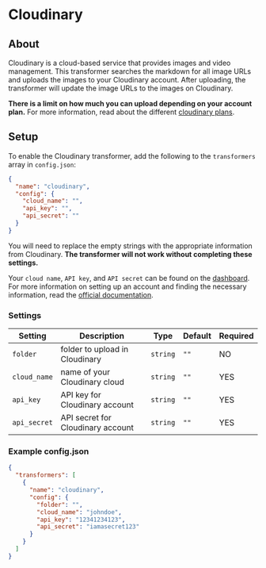 # Cloudinary
## About
Cloudinary is a cloud-based service that provides images and video management.
This transformer searches the markdown for all image URLs and uploads the images to your Cloudinary account.
After uploading, the transformer will update the image URLs to the images on Cloudinary.

**There is a limit on how much you can upload depending on your account plan.**
For more information, read about the different [cloudinary plans](https://cloudinary.com/pricing).

## Setup
To enable the Cloudinary transformer, add the following to the `transformers` array in `config.json`:

```json
{
  "name": "cloudinary",
  "config": {
    "cloud_name": "",
    "api_key": "",
    "api_secret": ""
  }
}
```

You will need to replace the empty strings with the appropriate information from Cloudinary.
**The transformer will not work without completing these settings.**

Your `cloud name`, `API key`, and `API secret` can be found on the [dashboard](https://cloudinary.com/console/).
For more information on setting up an account and finding the necessary information, read the [official documentation](https://cloudinary.com/documentation/how_to_integrate_cloudinary#1_create_and_set_up_your_account).

### Settings

| Setting | Description | Type | Default | Required |
|---------|-------------|------|---------|----------|
| `folder` | folder to upload in Cloudinary | `string` | `""` | NO |
| `cloud_name` | name of your Cloudinary cloud  | `string` | `""` | YES |
| `api_key` | API key for Cloudinary account | `string` | `""` | YES |
| `api_secret` | API secret for Cloudinary account | `string` | `""` | YES |

### Example config.json

```json
{
  "transformers": [
    {
      "name": "cloudinary",
      "config": {
        "folder": "",
        "cloud_name": "johndoe",
        "api_key": "12341234123",
        "api_secret": "iamasecret123"
      }
    }
  ]
}
```
